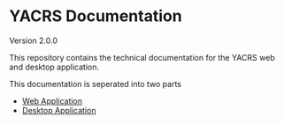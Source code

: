 # YACRS Documentation
Version 2.0.0

This repository contains the technical documentation for the YACRS web and desktop application.

This documentation is seperated into two parts
 * [Web Application](web/web.md)
 * [Desktop Application](desktop/desktop.md)